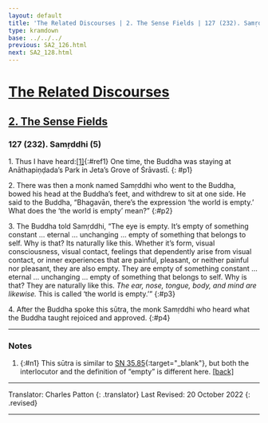 ```yaml
---
layout: default
title: 'The Related Discourses | 2. The Sense Fields | 127 (232). Samṛddhi (5)'
type: kramdown
base: ../../../
previous: SA2_126.html
next: SA2_128.html
---
```


# [The Related Discourses](../index.html)
## [2. The Sense Fields](index.html)
### 127 (232). Samṛddhi (5)

1\. Thus I have heard:[\[1\]](#n1){:#ref1} One time, the Buddha was staying at Anāthapiṇḍada’s Park in Jeta’s Grove of Śrāvastī.
{: #p1}

2\. There was then a monk named Samṛddhi who went to the Buddha, bowed his head at the Buddha’s feet, and withdrew to sit at one side. He said to the Buddha, “Bhagavān, there’s the expression ‘the world is empty.’ What does the ‘the world is empty’ mean?”
{:#p2}

3\. The Buddha told Samṛddhi, “The eye is empty. It’s empty of something constant … eternal … unchanging … empty of something that belongs to self. Why is that? Its naturally like this. Whether it’s form, visual consciousness, visual contact, feelings that dependently arise from visual contact, or inner experiences that are painful, pleasant, or neither painful nor pleasant, they are also empty. They are empty of something constant … eternal … unchanging … empty of something that belongs to self. Why is that? They are naturally like this. *The ear, nose, tongue, body, and mind are likewise.* This is called ‘the world is empty.’”
{:#p3}

4\. After the Buddha spoke this sūtra, the monk Samṛddhi who heard what the Buddha taught rejoiced and approved.
{:#p4}

---

### Notes

1. {:#n1} This sūtra is similar to [SN 35.85](https://suttacentral.net/sn35.85){:target="_blank"}, but both the interlocutor and the definition of “empty” is different here. [\[back\]](#ref1)

---

Translator: Charles Patton
{: .translator}
Last Revised: 20 October 2022
{: .revised}

---